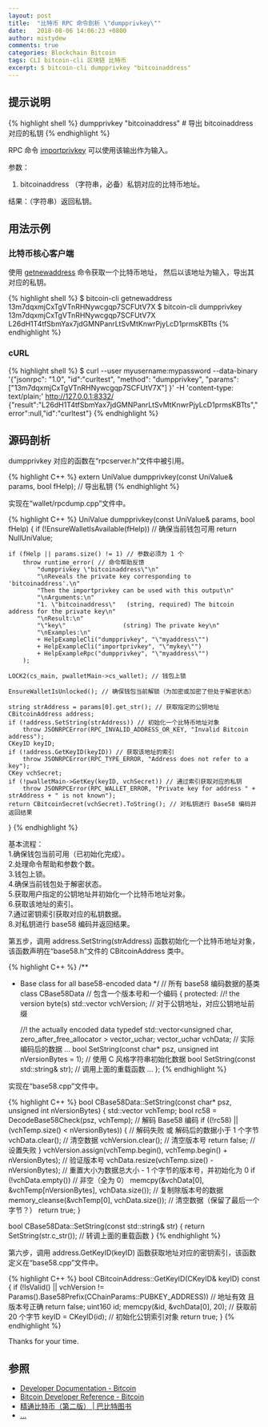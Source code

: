 ```yaml
---
layout: post
title:  "比特币 RPC 命令剖析 \"dumpprivkey\""
date:   2018-08-06 14:06:23 +0800
author: mistydew
comments: true
categories: Blockchain Bitcoin
tags: CLI bitcoin-cli 区块链 比特币
excerpt: $ bitcoin-cli dumpprivkey "bitcoinaddress"
---
```

## 提示说明

{% highlight shell %}
dumpprivkey "bitcoinaddress" # 导出 bitcoinaddress 对应的私钥
{% endhighlight %}

RPC 命令 [importprivkey](/blog/2018/08/bitcoin-rpc-command-importprivkey.html) 可以使用该输出作为输入。

参数：<br>
1. bitcoinaddress （字符串，必备）私钥对应的比特币地址。

结果：（字符串）返回私钥。

## 用法示例

### 比特币核心客户端

使用 [getnewaddress](/blog/2018/08/bitcoin-rpc-command-getnewaddress.html) 命令获取一个比特币地址，
然后以该地址为输入，导出其对应的私钥。

{% highlight shell %}
$ bitcoin-cli getnewaddress
13m7dqxmjCxTgVTnRHNywcgqp7SCFUtV7X
$ bitcoin-cli dumpprivkey 13m7dqxmjCxTgVTnRHNywcgqp7SCFUtV7X
L26dH1T4tfSbmYax7jdGMNPanrLtSvMtKnwrPjyLcD1prmsKBTts
{% endhighlight %}

### cURL

{% highlight shell %}
$ curl --user myusername:mypassword --data-binary '{"jsonrpc": "1.0", "id":"curltest", "method": "dumpprivkey", "params": ["13m7dqxmjCxTgVTnRHNywcgqp7SCFUtV7X"] }' -H 'content-type: text/plain;' http://127.0.0.1:8332/
{"result":"L26dH1T4tfSbmYax7jdGMNPanrLtSvMtKnwrPjyLcD1prmsKBTts","error":null,"id":"curltest"}
{% endhighlight %}

## 源码剖析
dumpprivkey 对应的函数在“rpcserver.h”文件中被引用。

{% highlight C++ %}
extern UniValue dumpprivkey(const UniValue& params, bool fHelp); // 导出私钥
{% endhighlight %}

实现在“wallet/rpcdump.cpp”文件中。

{% highlight C++ %}
UniValue dumpprivkey(const UniValue& params, bool fHelp)
{
    if (!EnsureWalletIsAvailable(fHelp)) // 确保当前钱包可用
        return NullUniValue;
    
    if (fHelp || params.size() != 1) // 参数必须为 1 个
        throw runtime_error( // 命令帮助反馈
            "dumpprivkey \"bitcoinaddress\"\n"
            "\nReveals the private key corresponding to 'bitcoinaddress'.\n"
            "Then the importprivkey can be used with this output\n"
            "\nArguments:\n"
            "1. \"bitcoinaddress\"   (string, required) The bitcoin address for the private key\n"
            "\nResult:\n"
            "\"key\"                (string) The private key\n"
            "\nExamples:\n"
            + HelpExampleCli("dumpprivkey", "\"myaddress\"")
            + HelpExampleCli("importprivkey", "\"mykey\"")
            + HelpExampleRpc("dumpprivkey", "\"myaddress\"")
        );

    LOCK2(cs_main, pwalletMain->cs_wallet); // 钱包上锁

    EnsureWalletIsUnlocked(); // 确保钱包当前解锁（为加密或加密了但处于解密状态）

    string strAddress = params[0].get_str(); // 获取指定的公钥地址
    CBitcoinAddress address;
    if (!address.SetString(strAddress)) // 初始化一个比特币地址对象
        throw JSONRPCError(RPC_INVALID_ADDRESS_OR_KEY, "Invalid Bitcoin address");
    CKeyID keyID;
    if (!address.GetKeyID(keyID)) // 获取该地址的索引
        throw JSONRPCError(RPC_TYPE_ERROR, "Address does not refer to a key");
    CKey vchSecret;
    if (!pwalletMain->GetKey(keyID, vchSecret)) // 通过索引获取对应的私钥
        throw JSONRPCError(RPC_WALLET_ERROR, "Private key for address " + strAddress + " is not known");
    return CBitcoinSecret(vchSecret).ToString(); // 对私钥进行 Base58 编码并返回结果
}
{% endhighlight %}

基本流程：<br>
1.确保钱包当前可用（已初始化完成）。<br>
2.处理命令帮助和参数个数。<br>
3.钱包上锁。<br>
4.确保当前钱包处于解密状态。<br>
5.获取用户指定的公钥地址并初始化一个比特币地址对象。<br>
6.获取该地址的索引。<br>
7.通过密钥索引获取对应的私钥数据。<br>
8.对私钥进行 base58 编码并返回结果。

第五步，调用 address.SetString(strAddress) 函数初始化一个比特币地址对象，该函数声明在“base58.h”文件的 CBitcoinAddress 类中。

{% highlight C++ %}
/**
 * Base class for all base58-encoded data
 */ // 所有 base58 编码数据的基类
class CBase58Data // 包含一个版本号和一个编码
{
protected:
    //! the version byte(s)
    std::vector<unsigned char> vchVersion; // 对于公钥地址，对应公钥地址前缀

    //! the actually encoded data
    typedef std::vector<unsigned char, zero_after_free_allocator<unsigned char> > vector_uchar;
    vector_uchar vchData; // 实际编码后的数据
    ...
    bool SetString(const char* psz, unsigned int nVersionBytes = 1); // 使用 C 风格字符串初始化数据
    bool SetString(const std::string& str); // 调用上面的重载函数
    ...
};
{% endhighlight %}

实现在“base58.cpp”文件中。

{% highlight C++ %}
bool CBase58Data::SetString(const char* psz, unsigned int nVersionBytes)
{
    std::vector<unsigned char> vchTemp;
    bool rc58 = DecodeBase58Check(psz, vchTemp); // 解码 Base58 编码
    if ((!rc58) || (vchTemp.size() < nVersionBytes)) { // 解码失败 或 解码后的数据小于 1 个字节
        vchData.clear(); // 清空数据
        vchVersion.clear(); // 清空版本号
        return false; // 设置失败
    }
    vchVersion.assign(vchTemp.begin(), vchTemp.begin() + nVersionBytes); // 验证版本号
    vchData.resize(vchTemp.size() - nVersionBytes); // 重置大小为数据总大小 - 1 个字节的版本号，并初始化为 0
    if (!vchData.empty()) // 非空（全为 0）
        memcpy(&vchData[0], &vchTemp[nVersionBytes], vchData.size()); // 复制除版本号的数据
    memory_cleanse(&vchTemp[0], vchData.size()); // 清空数据（保留了最后一个字节？）
    return true;
}

bool CBase58Data::SetString(const std::string& str)
{
    return SetString(str.c_str()); // 转调上面的重载函数
}
{% endhighlight %}

第六步，调用 address.GetKeyID(keyID) 函数获取地址对应的密钥索引，该函数定义在“base58.cpp”文件中。

{% highlight C++ %}
bool CBitcoinAddress::GetKeyID(CKeyID& keyID) const
{
    if (!IsValid() || vchVersion != Params().Base58Prefix(CChainParams::PUBKEY_ADDRESS)) // 地址有效 且 版本号正确
        return false;
    uint160 id;
    memcpy(&id, &vchData[0], 20); // 获取前 20 个字节
    keyID = CKeyID(id); // 初始化公钥索引对象
    return true;
}
{% endhighlight %}

Thanks for your time.

## 参照
* [Developer Documentation - Bitcoin](https://bitcoin.org/en/developer-documentation)
* [Bitcoin Developer Reference - Bitcoin](https://bitcoin.org/en/developer-reference#dumpprivkey)
* [精通比特币（第二版） \| 巴比特图书](http://book.8btc.com/masterbitcoin2cn)
* [...](https://github.com/mistydew/blockchain)

